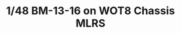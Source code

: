 ---
layout: product
title: "1/48 BM-13-16 on WOT8 Chassis MLRS"
price: "4000" 
desc: "Maketa"
img_path: "/assets/img/ICM35591.webp"
brand: "N/A"
available: true
special_offer: false
new: false
soon: false
cat: "010000"
subcat: "013600"
subsubcat: "0N/A"
sifra: "ICM35591"
popular: false
spec: false
---